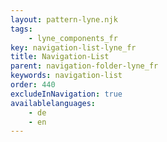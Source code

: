 ```yaml
---
layout: pattern-lyne.njk
tags: 
    - lyne_components_fr
key: navigation-list-lyne_fr
title: Navigation-List
parent: navigation-folder-lyne_fr
keywords: navigation-list
order: 440
excludeInNavigation: true
availablelanguages: 
    - de
    - en
---
```

